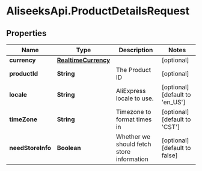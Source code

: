 # AliseeksApi.ProductDetailsRequest

## Properties
Name | Type | Description | Notes
------------ | ------------- | ------------- | -------------
**currency** | [**RealtimeCurrency**](RealtimeCurrency.md) |  | [optional] 
**productId** | **String** | The Product ID  | [optional] 
**locale** | **String** | AliExpress locale to use.  | [optional] [default to &#39;en_US&#39;]
**timeZone** | **String** | Timezone to format times in  | [optional] [default to &#39;CST&#39;]
**needStoreInfo** | **Boolean** | Whether we should fetch store information  | [optional] [default to false]


